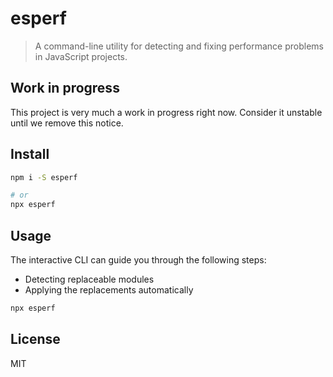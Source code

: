 # esperf

> A command-line utility for detecting and fixing performance problems in
> JavaScript projects.

## Work in progress

This project is very much a work in progress right now. Consider it unstable
until we remove this notice.

## Install

```sh
npm i -S esperf

# or
npx esperf
```

## Usage

The interactive CLI can guide you through the following steps:

- Detecting replaceable modules
- Applying the replacements automatically

```sh
npx esperf
```

## License

MIT
